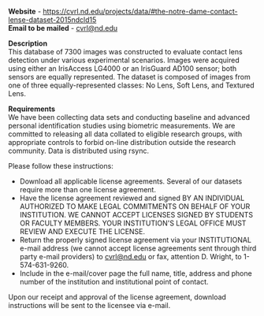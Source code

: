 **Website** - https://cvrl.nd.edu/projects/data/#the-notre-dame-contact-lense-dataset-2015ndcld15<br/>
**Email to be mailed** - cvrl@nd.edu

**Description**<br/>
This database of 7300 images was constructed to evaluate contact lens detection under various experimental scenarios.  Images were acquired using either an IrisAccess LG4000 or an IrisGuard AD100 sensor; both sensors are equally represented. The dataset is composed of images from one of three equally-represented classes: No Lens, Soft Lens, and Textured Lens.

**Requirements**<br/>
We have been collecting data sets and conducting baseline and advanced personal identification studies using biometric measurements.  We are committed to releasing all data collated to eligible research groups, with appropriate controls to forbid on-line distribution outside the research community.  Data is distributed using rsync.

Please follow these instructions:

   - Download all applicable license agreements.  Several of our datasets require more than one license agreement.
   - Have the license agreement reviewed and signed BY AN INDIVIDUAL AUTHORIZED TO MAKE LEGAL COMMITMENTS ON BEHALF OF YOUR INSTITUTION.  WE CANNOT ACCEPT LICENSES SIGNED BY STUDENTS OR FACULTY MEMBERS.  YOUR INSTITUTION'S LEGAL OFFICE MUST REVIEW AND EXECUTE THE LICENSE.
   - Return the properly signed license agreement via your INSTITUTIONAL  e-mail address (we cannot accept license agreements sent through third party e-mail providers) to cvrl@nd.edu or fax, attention D. Wright, to 1-574-631-9260. 
   - Include in the e-mail/cover page the full name, title, address and phone number of the institution and institutional point of contact.

Upon our receipt and approval of the license agreement, download instructions will be sent to the licensee via e-mail.
